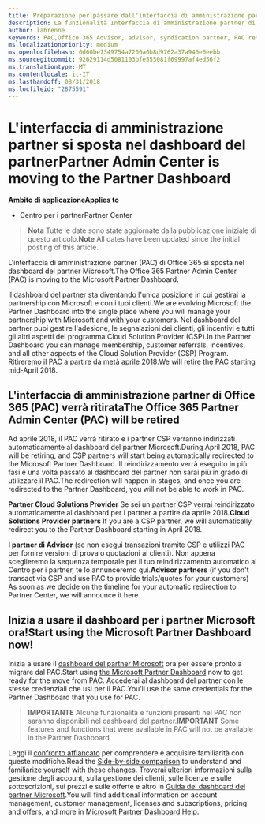 ```yaml
---
title: Preparazione per passare dall'interfaccia di amministrazione partner al Centro per i partner | Centro per i partner
description: La funzionalità Interfaccia di amministrazione partner di Office 365 si sposta nel Centro per i partner.
author: labrenne
Keywords: PAC,Office 365 Advisor, advisor, syndication partner, PAC retire, PAC retiring
ms.localizationpriority: medium
ms.openlocfilehash: 0d60be7349754a7200a0b8d9762a37a940e0eebb
ms.sourcegitcommit: 92629114d5081103bfe555081f69997af4ed56f2
ms.translationtype: MT
ms.contentlocale: it-IT
ms.lasthandoff: 08/31/2018
ms.locfileid: "2875591"
---
```

# <a name="partner-admin-center-is-moving-to-the-partner-dashboard"></a><span data-ttu-id="39fab-103">L'interfaccia di amministrazione partner si sposta nel dashboard del partner</span><span class="sxs-lookup"><span data-stu-id="39fab-103">Partner Admin Center is moving to the Partner Dashboard</span></span>

**<span data-ttu-id="39fab-104">Ambito di applicazione</span><span class="sxs-lookup"><span data-stu-id="39fab-104">Applies to</span></span>**

-  <span data-ttu-id="39fab-105">Centro per i partner</span><span class="sxs-lookup"><span data-stu-id="39fab-105">Partner Center</span></span>

><span data-ttu-id="39fab-106">**Nota** Tutte le date sono state aggiornate dalla pubblicazione iniziale di questo articolo.</span><span class="sxs-lookup"><span data-stu-id="39fab-106">**Note** All dates have been updated since the initial posting of this article.</span></span>

<span data-ttu-id="39fab-107">L'interfaccia di amministrazione partner (PAC) di Office 365 si sposta nel dashboard del partner Microsoft.</span><span class="sxs-lookup"><span data-stu-id="39fab-107">The Office 365 Partner Admin Center (PAC) is moving to the Microsoft Partner Dashboard.</span></span>

<span data-ttu-id="39fab-108">Il dashboard del partner sta diventando l'unica posizione in cui gestirai la partnership con Microsoft e con i tuoi clienti.</span><span class="sxs-lookup"><span data-stu-id="39fab-108">We are evolving Microsoft the Partner Dashboard into the single place where you will manage your partnership with Microsoft and with your customers.</span></span> <span data-ttu-id="39fab-109">Nel dashboard del partner puoi gestire l'adesione, le segnalazioni dei clienti, gli incentivi e tutti gli altri aspetti del programma Cloud Solution Provider (CSP).</span><span class="sxs-lookup"><span data-stu-id="39fab-109">In the Partner Dashboard you can manage membership, customer referrals, incentives, and all other aspects of the Cloud Solution Provider (CSP) Program.</span></span> <span data-ttu-id="39fab-110">Ritireremo il PAC a partire da metà aprile 2018.</span><span class="sxs-lookup"><span data-stu-id="39fab-110">We will retire the PAC starting mid-April 2018.</span></span>

## <a name="the-office-365-partner-admin-center-pac-will-be-retired"></a><span data-ttu-id="39fab-111">L'interfaccia di amministrazione partner di Office 365 (PAC) verrà ritirata</span><span class="sxs-lookup"><span data-stu-id="39fab-111">The Office 365 Partner Admin Center (PAC) will be retired</span></span>

<span data-ttu-id="39fab-112">Ad aprile 2018, il PAC verrà ritirato e i partner CSP verranno indirizzati automaticamente al dashboard del partner Microsoft.</span><span class="sxs-lookup"><span data-stu-id="39fab-112">During April 2018, PAC will be retiring, and CSP partners will start being automatically redirected to the Microsoft Partner Dashboard.</span></span> <span data-ttu-id="39fab-113">Il reindirizzamento verrà eseguito in più fasi e una volta passato al dashboard del partner non sarai più in grado di utilizzare il PAC.</span><span class="sxs-lookup"><span data-stu-id="39fab-113">The redirection will happen in stages, and once you are redirected to the Partner Dashboard, you will not be able to work in PAC.</span></span> 

<span data-ttu-id="39fab-114">**Partner Cloud Solutions Provider** Se sei un partner CSP verrai reindirizzato automaticamente al dashboard per i partner a partire da aprile 2018.</span><span class="sxs-lookup"><span data-stu-id="39fab-114">**Cloud Solutions Provider partners** If you are a CSP partner, we will automatically redirect you to the Partner Dashboard starting in April 2018.</span></span> 

<span data-ttu-id="39fab-115">**I partner di Advisor** (se non esegui transazioni tramite CSP e utilizzi PAC per fornire versioni di prova o quotazioni ai clienti). Non appena sceglieremo la sequenza temporale per il tuo reindirizzamento automatico al Centro per i partner, te lo annunceremo qui.</span><span class="sxs-lookup"><span data-stu-id="39fab-115">**Advisor partners** (if you don't transact via CSP and use PAC to provide trials/quotes for your customers) As soon as we decide on the timeline for your automatic redirection to Partner Center, we will announce it here.</span></span> 


## <a name="start-using-the-microsoft-partner-dashboard-now"></a><span data-ttu-id="39fab-116">Inizia a usare il dashboard per i partner Microsoft ora!</span><span class="sxs-lookup"><span data-stu-id="39fab-116">Start using the Microsoft Partner Dashboard now!</span></span>

<span data-ttu-id="39fab-117">Inizia a usare il [dashboard del partner Microsoft](https://partnercenter.microsoft.com/) ora per essere pronto a migrare dal PAC.</span><span class="sxs-lookup"><span data-stu-id="39fab-117">Start using [the Microsoft Partner Dashboard](https://partnercenter.microsoft.com/)  now to get ready for the move from PAC.</span></span>  <span data-ttu-id="39fab-118">Accederai al dashboard del partner con le stesse credenziali che usi per il PAC.</span><span class="sxs-lookup"><span data-stu-id="39fab-118">You’ll use the same credentials for the Partner Dashboard that you use for PAC.</span></span> 

><span data-ttu-id="39fab-119">**IMPORTANTE** Alcune funzionalità e funzioni presenti nel PAC non saranno disponibili nel dashboard del partner.</span><span class="sxs-lookup"><span data-stu-id="39fab-119">**IMPORTANT**  Some features and functions that were available in PAC will not be available in the Partner Dashboard.</span></span>

 <span data-ttu-id="39fab-120">Leggi il [confronto affiancato](moving-from-pac-to-pc.md) per comprendere e acquisire familiarità con queste modifiche.</span><span class="sxs-lookup"><span data-stu-id="39fab-120">Read the [Side-by-side comparison](moving-from-pac-to-pc.md) to understand and familiarize yourself with these changes.</span></span>  <span data-ttu-id="39fab-121">Troverai ulteriori informazioni sulla gestione degli account, sulla gestione dei clienti, sulle licenze e sulle sottoscrizioni, sui prezzi e sulle offerte e altro in [Guida del dashboard del partner Microsoft](https://partnercenter.microsoft.com/partner/help).</span><span class="sxs-lookup"><span data-stu-id="39fab-121">You will find additional information on account management, customer management, licenses and subscriptions, pricing and offers, and more in [Microsoft Partner Dashboard Help](https://partnercenter.microsoft.com/partner/help).</span></span>

 